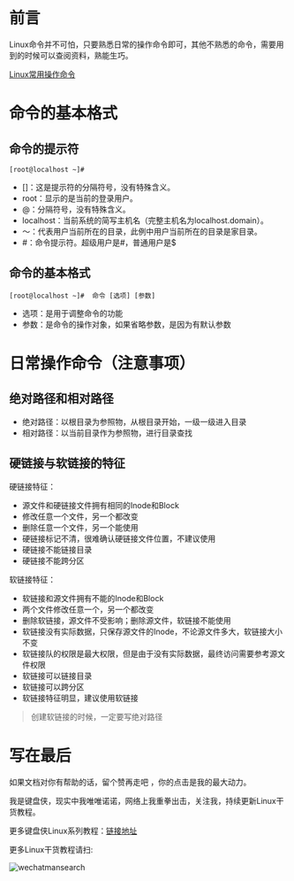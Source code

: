 # 前言

Linux命令并不可怕，只要熟悉日常的操作命令即可，其他不熟悉的命令，需要用到的时候可以查阅资料，熟能生巧。

[Linux常用操作命令](https://ylighgh.gitee.io/lbc/)

# 命令的基本格式

## 命令的提示符

```
[root@localhost ~]# 
```

* []：这是提示符的分隔符号，没有特殊含义。
* root：显示的是当前的登录用户。
* @：分隔符号，没有特殊含义。
* localhost：当前系统的简写主机名（完整主机名为localhost.domain）。
* ～：代表用户当前所在的目录，此例中用户当前所在的目录是家目录。
* #：命令提示符。超级用户是#，普通用户是$

## 命令的基本格式

```
[root@localhost ~]#  命令 [选项] [参数]
```
* 选项：是用于调整命令的功能
* 参数：是命令的操作对象，如果省略参数，是因为有默认参数

# 日常操作命令（注意事项）

## 绝对路径和相对路径

* 绝对路径：以根目录为参照物，从根目录开始，一级一级进入目录
* 相对路径：以当前目录作为参照物，进行目录查找

## 硬链接与软链接的特征

硬链接特征：

* 源文件和硬链接文件拥有相同的Inode和Block 
* 修改任意一个文件，另一个都改变
* 删除任意一个文件，另一个能使用
* 硬链接标记不清，很难确认硬链接文件位置，不建议使用
* 硬链接不能链接目录
* 硬链接不能跨分区

软链接特征：

* 软链接和源文件拥有不能的Inode和Block
* 两个文件修改任意一个，另一个都改变
* 删除软链接，源文件不受影响；删除源文件，软链接不能使用
* 软链接没有实际数据，只保存源文件的Inode，不论源文件多大，软链接大小不变
* 软链接队的权限是最大权限，但是由于没有实际数据，最终访问需要参考源文件权限
* 软链接可以链接目录
* 软链接可以跨分区
* 软链接特征明显，建议使用软链接

> 创建软链接的时候，一定要写绝对路径

# 写在最后
如果文档对你有帮助的话，留个赞再走吧 ，你的点击是我的最大动力。

我是键盘侠，现实中我唯唯诺诺，网络上我重拳出击，关注我，持续更新Linux干货教程。

更多键盘侠Linux系列教程：[链接地址](https://www.cnblogs.com/MrKeyboard/category/1786086.html)

更多Linux干货教程请扫:

![wechatmansearch](https://ylighgh.gitee.io/blogparkcdn/images/wechatmansearch.jpg)
